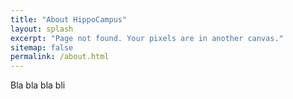 ```yaml
---
title: "About HippoCampus"
layout: splash
excerpt: "Page not found. Your pixels are in another canvas."
sitemap: false
permalink: /about.html
---
```


Bla bla bla bli



